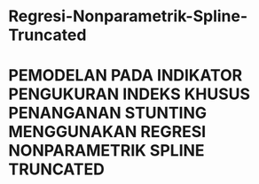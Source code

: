 # Regresi-Nonparametrik-Spline-Truncated

# PEMODELAN PADA INDIKATOR PENGUKURAN INDEKS KHUSUS PENANGANAN STUNTING MENGGUNAKAN REGRESI NONPARAMETRIK SPLINE TRUNCATED
